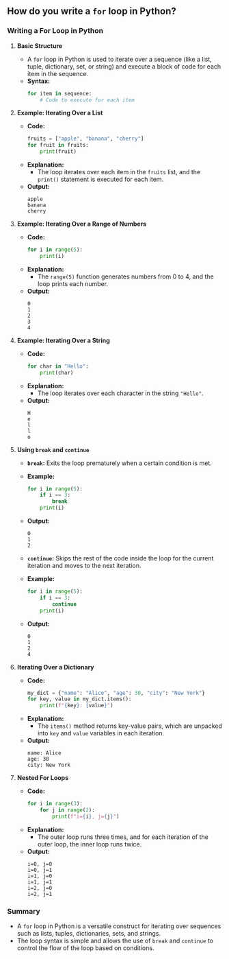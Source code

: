 ## How do you write a `for` loop in Python?


### Writing a For Loop in Python

1. **Basic Structure**
   - A `for` loop in Python is used to iterate over a sequence (like a list, tuple, dictionary, set, or string) and execute a block of code for each item in the sequence.
   - **Syntax:**
     ```python
     for item in sequence:
         # Code to execute for each item
     ```

2. **Example: Iterating Over a List**
   - **Code:**
     ```python
     fruits = ["apple", "banana", "cherry"]
     for fruit in fruits:
         print(fruit)
     ```
   - **Explanation:**
     - The loop iterates over each item in the `fruits` list, and the `print()` statement is executed for each item.
   - **Output:**
     ```
     apple
     banana
     cherry
     ```

3. **Example: Iterating Over a Range of Numbers**
   - **Code:**
     ```python
     for i in range(5):
         print(i)
     ```
   - **Explanation:**
     - The `range(5)` function generates numbers from 0 to 4, and the loop prints each number.
   - **Output:**
     ```
     0
     1
     2
     3
     4
     ```

4. **Example: Iterating Over a String**
   - **Code:**
     ```python
     for char in "Hello":
         print(char)
     ```
   - **Explanation:**
     - The loop iterates over each character in the string `"Hello"`.
   - **Output:**
     ```
     H
     e
     l
     l
     o
     ```

5. **Using `break` and `continue`**
   - **`break`:** Exits the loop prematurely when a certain condition is met.
   - **Example:**
     ```python
     for i in range(5):
         if i == 3:
             break
         print(i)
     ```
   - **Output:**
     ```
     0
     1
     2
     ```

   - **`continue`:** Skips the rest of the code inside the loop for the current iteration and moves to the next iteration.
   - **Example:**
     ```python
     for i in range(5):
         if i == 3:
             continue
         print(i)
     ```
   - **Output:**
     ```
     0
     1
     2
     4
     ```

6. **Iterating Over a Dictionary**
   - **Code:**
     ```python
     my_dict = {"name": "Alice", "age": 30, "city": "New York"}
     for key, value in my_dict.items():
         print(f"{key}: {value}")
     ```
   - **Explanation:**
     - The `items()` method returns key-value pairs, which are unpacked into `key` and `value` variables in each iteration.
   - **Output:**
     ```
     name: Alice
     age: 30
     city: New York
     ```

7. **Nested For Loops**
   - **Code:**
     ```python
     for i in range(3):
         for j in range(2):
             print(f"i={i}, j={j}")
     ```
   - **Explanation:**
     - The outer loop runs three times, and for each iteration of the outer loop, the inner loop runs twice.
   - **Output:**
     ```
     i=0, j=0
     i=0, j=1
     i=1, j=0
     i=1, j=1
     i=2, j=0
     i=2, j=1
     ```

### Summary
- A `for` loop in Python is a versatile construct for iterating over sequences such as lists, tuples, dictionaries, sets, and strings.
- The loop syntax is simple and allows the use of `break` and `continue` to control the flow of the loop based on conditions.